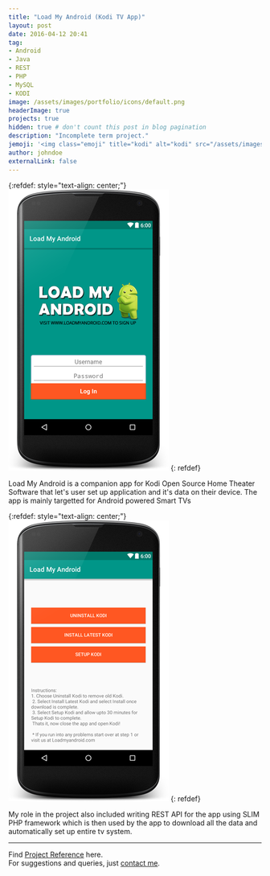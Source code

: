 ```yaml
---
title: "Load My Android (Kodi TV App)"
layout: post
date: 2016-04-12 20:41
tag: 
- Android
- Java
- REST
- PHP
- MySQL
- KODI
image: /assets/images/portfolio/icons/default.png
headerImage: true
projects: true
hidden: true # don't count this post in blog pagination
description: "Incomplete term project."
jemoji: '<img class="emoji" title="kodi" alt="kodi" src="/assets/images/portfolio/icons/default.png" height="20" width="20" align="absmiddle">'
author: johndoe
externalLink: false
---
```


{:refdef: style="text-align: center;"}
![Screenshot](/assets/images/portfolio/kodi_0.png)
{: refdef}

Load My Android is a companion app for Kodi Open Source Home Theater Software that let's user set up application and it's data on their device. The app is mainly targetted for Android powered Smart TVs

{:refdef: style="text-align: center;"}
![Screenshot](/assets/images/portfolio/kodi_1.png)
{: refdef}

My role in the project also included writing REST API for the app using SLIM PHP framework which is then used by the app to download all the data and automatically set up entire tv system. 

---

Find [Project Reference](https://www.upwork.com/leaving?ref=https://www.freelancer.com/projects/9986120.html) here.<br />
For suggestions and queries, just [contact me](http://linkedin.com/in/xuhaibahmad).
